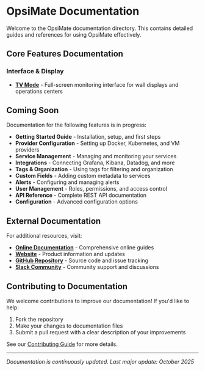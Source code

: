 # OpsiMate Documentation

Welcome to the OpsiMate documentation directory. This contains detailed guides and references for using OpsiMate effectively.

## Core Features Documentation

### Interface & Display
- **[TV Mode](tv-mode.md)** - Full-screen monitoring interface for wall displays and operations centers

## Coming Soon

Documentation for the following features is in progress:

- **Getting Started Guide** - Installation, setup, and first steps
- **Provider Configuration** - Setting up Docker, Kubernetes, and VM providers
- **Service Management** - Managing and monitoring your services
- **Integrations** - Connecting Grafana, Kibana, Datadog, and more
- **Tags & Organization** - Using tags for filtering and organization
- **Custom Fields** - Adding custom metadata to services
- **Alerts** - Configuring and managing alerts
- **User Management** - Roles, permissions, and access control
- **API Reference** - Complete REST API documentation
- **Configuration** - Advanced configuration options

## External Documentation

For additional resources, visit:

- **[Online Documentation](https://opsimate.vercel.app/)** - Comprehensive online guides
- **[Website](https://www.opsimate.com/)** - Product information and updates
- **[GitHub Repository](https://github.com/OpsiMate/OpsiMate)** - Source code and issue tracking
- **[Slack Community](https://join.slack.com/t/opsimate/shared_invite/zt-39bq3x6et-NrVCZzH7xuBGIXmOjJM7gA)** - Community support and discussions

## Contributing to Documentation

We welcome contributions to improve our documentation! If you'd like to help:

1. Fork the repository
2. Make your changes to documentation files
3. Submit a pull request with a clear description of your improvements

See our [Contributing Guide](../CONTRIBUTING.md) for more details.

---

*Documentation is continuously updated. Last major update: October 2025*
